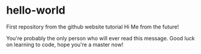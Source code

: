 # hello-world
First repository from the github website tutorial
Hi Me from the future!

You're probably the only person who will ever read this message.
Good luck on learning to code, hope you're a master now!
